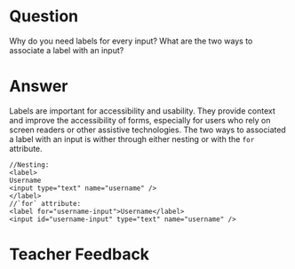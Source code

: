 # Question

Why do you need labels for every input? What are the two ways to associate a label with an input?

# Answer

Labels are important for accessibility and usability. They provide context and improve the accessibility of forms, especially for users who rely on screen readers or other assistive technologies. The two ways to associated a label with an input is wither through either nesting or with the `for` attribute.

```
//Nesting:
<label>
Username
<input type="text" name="username" />
</label>
//`for` attribute:
<label for="username-input">Username</label>
<input id="username-input" type="text" name="username" />
```

# Teacher Feedback
